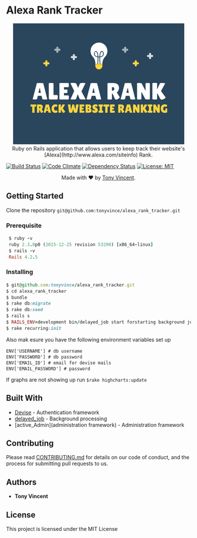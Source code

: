 # Alexa Rank Tracker
<p align="center">
  <img src="https://raw.githubusercontent.com/tonyvince/alexa_rank_tracker/master/public/logo.png", alt="logo"/>
  Ruby on Rails application that allows users to keep track their website's [Alexa](http://www.alexa.com/siteinfo) Rank.
</p>

[![Build Status](https://travis-ci.org/tonyvince/alexa_rank_tracker.svg?branch=master)](https://travis-ci.org/tonyvince/alexa_rank_tracker)
[![Code Climate](https://codeclimate.com/github/tonyvince/alexa_rank_tracker/badges/gpa.svg)](https://codeclimate.com/github/tonyvince/alexa_rank_tracker)
[![Dependency Status](https://www.versioneye.com/user/projects/58a13a3e0f3d4f003ce97ed3/badge.svg)](https://www.versioneye.com/user/projects/58a13a3e0f3d4f003ce97ed3)
[![License: MIT](https://img.shields.io/badge/License-MIT-yellow.svg)](https://raw.githubusercontent.com/tonyvince/alexa_rank_tracker/master/LICENSE)

<p align="center">
Made with ❤️ by <a href="mailto:tonyvince7@gmail.com">Tony Vincent</a>.
</p>


## Getting Started

Clone the repository `git@github.com:tonyvince/alexa_rank_tracker.git`

### Prerequisite

```ruby
 $ ruby -v
 ruby 2.3.0p0 (2015-12-25 revision 53290) [x86_64-linux]
 $ rails -v
 Rails 4.2.5

```


### Installing



```ruby
$ git@github.com:tonyvince/alexa_rank_tracker.git
$ cd alexa_rank_tracker
$ bundle
$ rake db:migrate
$ rake db:seed
$ rails s
$ RAILS_ENV=development bin/delayed_job start forstarting background jobs
$ rake recurring:init


```

Also mak esure you have the following environment variables set up

```
ENV['USERNAME'] # db username
ENV['PASSWORD'] # db password
ENV['EMAIL_ID'] # email for devise mails
ENV['EMAIL_PASSWORD'] # password 
```
If graphs are not showing up run `$rake highcharts:update`

## Built With

* [Devise](https://github.com/plataformatec/devise) - Authentication framework
* [delayed_job](https://github.com/collectiveidea/delayed_job_active_record) - Background processing
* [active_Admin](administration framework) - Administration framework

## Contributing

Please read [CONTRIBUTING.md](https://gist.github.com/PurpleBooth/b24679402957c63ec426) for details on our code of conduct, and the process for submitting pull requests to us.

 

## Authors

* **Tony Vincent** 

## License

This project is licensed under the MIT License